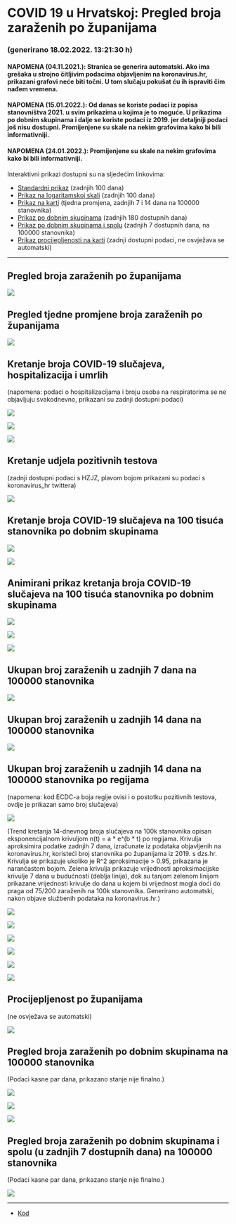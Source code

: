 # COVID 19 u Hrvatskoj: Pregled broja zaraženih po županijama

### (generirano 18.02.2022. 13:21:30 h)

#### NAPOMENA (04.11.2021.): Stranica se generira automatski. Ako ima grešaka u strojno čitljivim podacima objavljenim na koronavirus.hr, prikazani grafovi neće biti točni. U tom slučaju pokušat ću ih ispraviti čim nađem vremena.

#### NAPOMENA (15.01.2022.): Od danas se koriste podaci iz popisa stanovništva 2021. u svim prikazima u kojima je to moguće. U prikazima po dobnim skupinama i dalje se koriste podaci iz 2019. jer detaljniji podaci još nisu dostupni. Promijenjene su skale na nekim grafovima kako bi bili informativniji.

#### NAPOMENA (24.01.2022.): Promijenjene su skale na nekim grafovima kako bi bili informativniji.

Interaktivni prikazi dostupni su na sljedećim linkovima:

- [Standardni prikaz](html/index.html) (zadnjih 100 dana)
- [Prikaz na logaritamskoj skali](html/index_log.html) (zadnjih 100 dana)
- [Prikaz na karti](html/index_map.html) (tjedna promjena, zadnjih 7 i 14 dana na 100000 stanovnika)
- [Prikaz po dobnim skupinama](html/index_per_age.html) (zadnjih 180 dostupnih dana)
- [Prikaz po dobnim skupinama i spolu](html/index_pyramid.html) (zadnjih 7 dostupnih dana, na 100000 stanovnika)
- [Prikaz procijepljenosti na karti](html/index_vaccination.html) (zadnji dostupni podaci, ne osvježava se automatski)

-----

## Pregled broja zaraženih po županijama

![](img/2022_02_17_line_plots.png)

## Pregled tjedne promjene broja zaraženih po županijama

![](img/2022_02_17_map.png)

## Kretanje broja COVID-19 slučajeva, hospitalizacija i umrlih

(napomena: podaci o hospitalizacijama i broju osoba na respiratorima se ne objavljuju svakodnevno, prikazani su zadnji dostupni podaci)

![](img/2022_02_17_cases_hospitalisations_deaths.png)

![](img/2022_02_17_cases_hospitalisations_deaths_log.png)

![](img/2022_02_17_cases_hospitalisations_deaths_log_age.png)

## Kretanje udjela pozitivnih testova

(zadnji dostupni podaci s HZJZ, plavom bojom prikazani su podaci s koronavirus_hr twittera)

![](img/2022_02_17_percentage_positive_tests.png)

## Kretanje broja COVID-19 slučajeva na 100 tisuća stanovnika po dobnim skupinama

![](img/2022_02_17_cases_per_age_group_lines.png)

![](img/2022_02_17_cases_per_age_group_lines_log.png)

## Animirani prikaz kretanja broja COVID-19 slučajeva na 100 tisuća stanovnika po dobnim skupinama

![](img/2022_02_17anim_aug_1200.gif)

![](img/anim_cases_2022_02_17_vs_2020.gif)

![](img/2022_02_17all_counties_dots.png)

## Ukupan broj zaraženih u zadnjih 7 dana na 100000 stanovnika

![](img/2022_02_17_map_7_day_per_100k.png)

## Ukupan broj zaraženih u zadnjih 14 dana na 100000 stanovnika

![](img/2022_02_17_map_14_day_per_100k.png)

## Ukupan broj zaraženih u zadnjih 14 dana na 100000 stanovnika po regijama

(napomena: kod ECDC-a boja regije ovisi i o postotku pozitivnih testova, ovdje je prikazan samo broj slučajeva)

![](img/2022_02_17_map_14_day_per_100k_region.png)

(Trend kretanja 14-dnevnog broja slučajeva na 100k stanovnika opisan eksponencijalnom krivuljom n(t) = a * e^(b * t) po regijama. Krivulja aproksimira podatke zadnjih 7 dana, izračunate iz podataka objavljenih na koronavirus.hr, koristeći broj stanovnika po županijama iz 2019. s dzs.hr. Krivulja se prikazuje ukoliko je R^2 aproksimacije > 0.95, prikazana je narančastom bojom. Zelena krivulja prikazuje vrijednosti aproksimacijske krivulje 7 dana u budućnosti (deblja linija), dok su tanjom zelenom linijom prikazane vrijednosti krivulje do dana u kojem bi vrijednost mogla doći do praga od 75/200 zaraženih na 100k stanovnika. Generirano automatski, nakon objave službenih podataka na koronavirus.hr.)

![](img/2022_02_17_current_Jadranska_Hrvatska.png)

![](img/2022_02_17_current_Panonska_Hrvatska.png)

![](img/2022_02_17_current_Grad_Zagreb.png)

![](img/2022_02_17_current_Sjeverna_Hrvatska.png)

![](img/2022_02_17_current_Republika_Hrvatska.png)

![](img/2022_02_17_cases_hospitalisations_deaths_Republika_Hrvatska.png)

## Procijepljenost po županijama

(ne osvježava se automatski)

![](img/2022_02_17_vaccination.png)

## Pregled broja zaraženih po dobnim skupinama na 100000 stanovnika

(Podaci kasne par dana, prikazano stanje nije finalno.)

![](img/2022_02_17_per_age_group.png)

![](img/2022_02_17_per_age_group_all_0.png)

![](img/2022_02_17_per_age_group_all_1.png)

## Pregled broja zaraženih po dobnim skupinama i spolu (u zadnjih 7 dostupnih dana) na 100000 stanovnika

(Podaci kasne par dana, prikazano stanje nije finalno.)

![](img/2022_02_17_pyramid.png)

-----

- [Kod](https://github.com/ppalasek/covid_plots_croatia)

